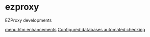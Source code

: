 # ezproxy
EZProxy developments

[menu.htm enhancements](/menu)
[Configured databases automated checking](/stanzaschecker)
